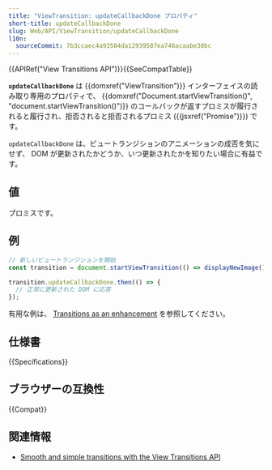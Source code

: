 ```yaml
---
title: "ViewTransition: updateCallbackDone プロパティ"
short-title: updateCallbackDone
slug: Web/API/ViewTransition/updateCallbackDone
l10n:
  sourceCommit: 7b3ccaec4a93584da12939587ea746acaabe30bc
---
```


{{APIRef("View Transitions API")}}{{SeeCompatTable}}

**`updateCallbackDone`** は {{domxref("ViewTransition")}} インターフェイスの読み取り専用のプロパティで、 {{domxref("Document.startViewTransition()", "document.startViewTransition()")}} のコールバックが返すプロミスが履行されると履行され、拒否されると拒否されるプロミス ({{jsxref("Promise")}}) です。

`updateCallbackDone` は、ビュートランジションのアニメーションの成否を気にせず、 DOM が更新されたかどうか、いつ更新されたかを知りたい場合に有益です。

## 値

プロミスです。

## 例

```js
// 新しいビュートランジションを開始
const transition = document.startViewTransition(() => displayNewImage());

transition.updateCallbackDone.then(() => {
  // 正常に更新された DOM に応答
});
```

有用な例は、 [Transitions as an enhancement](https://developer.chrome.com/docs/web-platform/view-transitions/#transitions-as-an-enhancement) を参照してください。

## 仕様書

{{Specifications}}

## ブラウザーの互換性

{{Compat}}

## 関連情報

- [Smooth and simple transitions with the View Transitions API](https://developer.chrome.com/docs/web-platform/view-transitions/)
